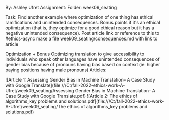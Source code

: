 

By: Ashley Ufret
Assignment: Folder: week09_seating

Task: Find another example where optimization of one thing has ethical ramifications and unintended consequences. Bonus points if it's an ethical optimization (that is, they optimize for a good ethical reason but it has a negative unintended consequence). Post article link or reference to this to #ethics-async
make a file week09_seating/consequences.md with link to article

Optimization + Bonus
Optimizing translation to give accessibility to individuals who speak other languages have unintended consequences of gender bias because of pronouns having bias based on context (ie: higher paying positions having male pronouns)
Articles: 

![Article 1: Assessing Gender Bias in Machine Translation– A Case Study with Google Translate](file:///C:/fall-2022-ethics-work-A-Ufret/week09_seating/Assessing Gender Bias in Machine Translation– A Case Study with Google Translate.pdf)
![Article 2: The ethics of algorithms_key problems and solutions.pdf](file:///C:/fall-2022-ethics-work-A-Ufret/week09_seating/The ethics of algorithms_key problems and solutions.pdf)
